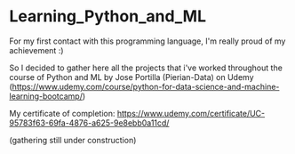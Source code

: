 # Learning_Python_and_ML

For my first contact with this programming language, I'm really proud of my achievement :) 

So I decided to gather here all the projects that i've worked throughout the course of Python and ML by Jose Portilla (Pierian-Data) on Udemy (https://www.udemy.com/course/python-for-data-science-and-machine-learning-bootcamp/) 

My certificate of completion: https://www.udemy.com/certificate/UC-95783f63-69fa-4876-a625-9e8ebb0a11cd/

(gathering still under construction)
